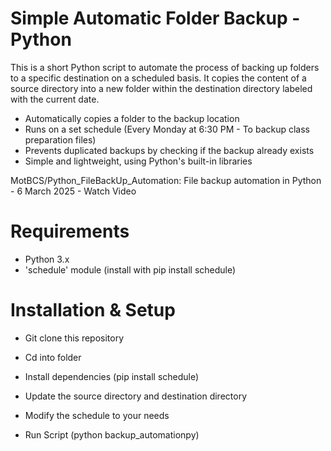# Simple Automatic Folder Backup - Python

This is a short Python script to automate the process of backing up folders to a specific destination on a scheduled basis. It copies the content of a source directory into a new folder within the destination directory labeled with the current date.

- Automatically copies a folder to the backup location
- Runs on a set schedule (Every Monday at 6:30 PM - To backup class preparation files)
- Prevents duplicated backups by checking if the backup already exists
- Simple and lightweight, using Python's built-in libraries

MotBCS/Python_FileBackUp_Automation: File backup automation in Python - 6 March 2025 - Watch Video



# Requirements
- Python 3.x
- 'schedule' module (install with pip install schedule)

# Installation & Setup
- Git clone this repository
- Cd into folder
- Install dependencies (pip install schedule)
- Update the source directory and destination directory
- Modify the schedule to your needs

- Run Script (python backup_automationpy)

